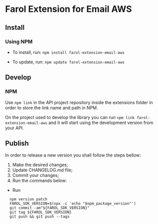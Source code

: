 # Farol Extension for Email AWS

## Install

### Using NPM

- To install, run:
  `npm install farol-extension-email-aws`

- To update, run:
  `npm update farol-extension-email-aws`

## Develop

### NPM

Use `npm link` in the API project repository inside the extensions folder in order to store the link name and path in NPM.

On the project used to develop the library you can run `npm link farol-extension-email-aws` and it will start using the development version from your API.

## Publish

In order to release a new version you shall follow the steps bellow:

1. Make the desired changes;
2. Update CHANGELOG.md file;
3. Commit your changes;
4. Run the commands below:

- Run

```
  npm version patch
  FAROL_SDK_VERSION=$(npx -c 'echo "$npm_package_version"')
  git commit -am"${FAROL_SDK_VERSION}"
  git tag ${FAROL_SDK_VERSION}
  git push && git push --tags
```

